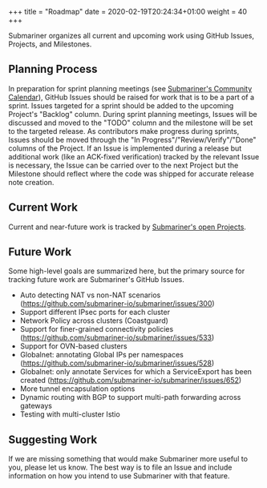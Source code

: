 +++
title = "Roadmap"
date = 2020-02-19T20:24:34+01:00
weight = 40
+++

Submariner organizes all current and upcoming work using GitHub Issues, Projects, and Milestones.

## Planning Process

In preparation for sprint planning meetings (see [Submariner's Community Calendar][cal]), GitHub Issues should be raised for work that is to
be a part of a sprint. Issues targeted for a sprint should be added to the upcoming Project's "Backlog" column. During sprint planning
meetings, Issues will be discussed and moved to the "TODO" column and the milestone will be set to the targeted release. As contributors
make progress during sprints, Issues should be moved through the "In Progress"/"Review/Verify"/"Done" columns of the Project. If an Issue is
implemented during a release but additional work (like an ACK-fixed verification) tracked by the relevant Issue is necessary, the Issue can
be carried over to the next Project but the Milestone should reflect where the code was shipped for accurate release note creation.

## Current Work

Current and near-future work is tracked by [Submariner's open Projects][projects].

## Future Work

Some high-level goals are summarized here, but the primary source for tracking future work are Submariner's GitHub Issues.

* Auto detecting NAT vs non-NAT scenarios (<https://github.com/submariner-io/submariner/issues/300>)
* Support different IPsec ports for each cluster
* Network Policy across clusters (Coastguard)
* Support for finer-grained connectivity policies (<https://github.com/submariner-io/submariner/issues/533>)
* Support for OVN-based clusters
* Globalnet: annotating Global IPs per namespaces (<https://github.com/submariner-io/submariner/issues/528>)
* Globalnet: only annotate Services for which a ServiceExport has been created (<https://github.com/submariner-io/submariner/issues/652>)
* More tunnel encapsulation options
* Dynamic routing with BGP to support multi-path forwarding across gateways
* Testing with multi-cluster Istio

## Suggesting Work

If we are missing something that would make Submariner more useful to you, please let us know. The best way is to file an Issue and include
information on how you intend to use Submariner with that feature.

[cal]: https://calendar.google.com/calendar?cid=NHFuZGVoOGY0bzZ1ajlvZnBsczh1NWNlZ2tAZ3JvdXAuY2FsZW5kYXIuZ29vZ2xlLmNvbQ
[projects]: https://github.com/orgs/submariner-io/projects
